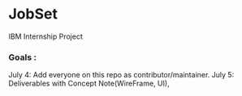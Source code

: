 # JobSet
IBM Internship Project 

### Goals :
July 4: Add everyone on this repo as contributor/maintainer.
July 5: Deliverables with Concept Note(WireFrame, UI), 

